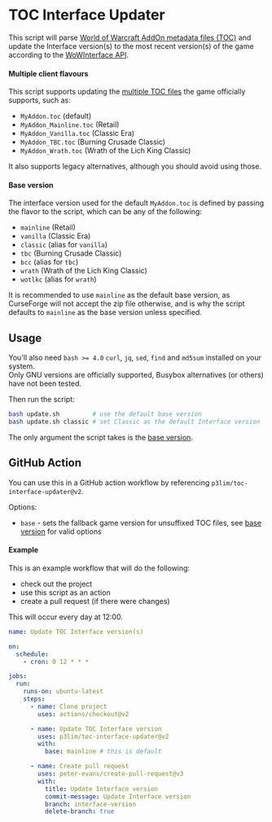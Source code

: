 # TOC Interface Updater

This script will parse [World of Warcraft AddOn metadata files (TOC)](https://wowpedia.fandom.com/wiki/TOC_format) and update the Interface version(s) to the most recent version(s) of the game according to the [WoWInterface API](https://www.wowinterface.com/forums/showthread.php?s=11c51a8909d2cf65c6d0a0afba2a5d75&t=51835).

#### Multiple client flavours

This script supports updating the [multiple TOC files](https://wowpedia.fandom.com/wiki/TOC_format#Multiple_client_flavors) the game officially supports, such as:

- `MyAddon.toc` (default)
- `MyAddon_Mainline.toc` (Retail)
- `MyAddon_Vanilla.toc` (Classic Era)
- `MyAddon_TBC.toc` (Burning Crusade Classic)
- `MyAddon_Wrath.toc` (Wrath of the Lich King Classic)

It also supports legacy alternatives, although you should avoid using those.

#### Base version

The interface version used for the default `MyAddon.toc` is defined by passing the flavor to the script, which can be any of the following:

- `mainline` (Retail)
- `vanilla` (Classic Era)
- `classic` (alias for `vanilla`)
- `tbc` (Burning Crusade Classic)
- `bcc` (alias for `tbc`)
- `wrath` (Wrath of the Lich King Classic)
- `wotlkc` (alias for `wrath`)

It is recommended to use `mainline` as the default base version, as CurseForge will not accept the zip file otherwise, and is why the script defaults to `mainline` as the base version unless specified.

## Usage

You'll also need `bash >= 4.0` `curl`, `jq`, `sed`, `find` and `md5sum` installed on your system.  
Only GNU versions are officially supported, Busybox alternatives (or others) have not been tested.

Then run the script:
```bash
bash update.sh         # use the default base version
bash update.sh classic # set Classic as the default Interface version
```

The only argument the script takes is the [base version](#base-version).

## GitHub Action

You can use this in a GitHub action workflow by referencing `p3lim/toc-interface-updater@v2`.

Options:
- `base` - sets the fallback game version for unsuffixed TOC files, see [base version](#base-version) for valid options

#### Example

This is an example workflow that will do the following:
- check out the project
- use this script as an action
- create a pull request (if there were changes)

This will occur every day at 12:00.

```yaml
name: Update TOC Interface version(s)

on:
  schedule:
    - cron: 0 12 * * *

jobs:
  run:
    runs-on: ubuntu-latest
    steps:
      - name: Clone project
        uses: actions/checkout@v2

      - name: Update TOC Interface version
        uses: p3lim/toc-interface-updater@v2
        with:
          base: mainline # this is default

      - name: Create pull request
        uses: peter-evans/create-pull-request@v3
        with:
          title: Update Interface version
          commit-message: Update Interface version
          branch: interface-version
          delete-branch: true
```
